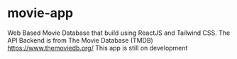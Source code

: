 # movie-app
Web Based Movie Database that build using ReactJS and Tailwind CSS.
The API Backend is from The Movie Database (TMDB) https://www.themoviedb.org/
This app is still on development 
